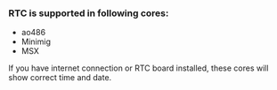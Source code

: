 ### RTC is supported in following cores:
* ao486
* Minimig
* MSX

If you have internet connection or RTC board installed, these cores will show correct time and date.

